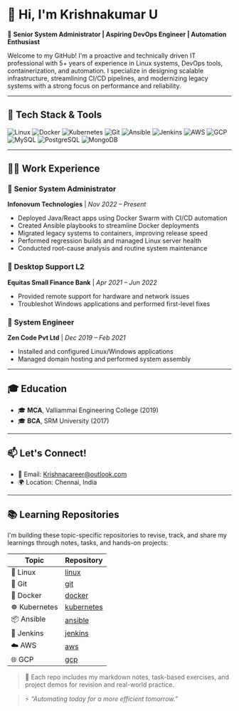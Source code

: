 # 👋 Hi, I'm Krishnakumar U

🎯 **Senior System Administrator | Aspiring DevOps Engineer | Automation Enthusiast**

Welcome to my GitHub! I'm a proactive and technically driven IT professional with 5+ years of experience in Linux systems, DevOps tools, containerization, and automation. I specialize in designing scalable infrastructure, streamlining CI/CD pipelines, and modernizing legacy systems with a strong focus on performance and reliability.

---

## 🚀 Tech Stack & Tools

![Linux](https://img.shields.io/badge/Linux-FCC624?style=flat&logo=linux&logoColor=black)
![Docker](https://img.shields.io/badge/Docker-2496ED?style=flat&logo=docker&logoColor=white)
![Kubernetes](https://img.shields.io/badge/Kubernetes-326CE5?style=flat&logo=kubernetes&logoColor=white)
![Git](https://img.shields.io/badge/Git-F05032?style=flat&logo=git&logoColor=white)
![Ansible](https://img.shields.io/badge/Ansible-EE0000?style=flat&logo=ansible&logoColor=white)
![Jenkins](https://img.shields.io/badge/Jenkins-D24939?style=flat&logo=jenkins&logoColor=white)
![AWS](https://img.shields.io/badge/AWS-232F3E?style=flat&logo=amazon-aws)
![GCP](https://img.shields.io/badge/GCP-4285F4?style=flat&logo=google-cloud&logoColor=white)
![MySQL](https://img.shields.io/badge/MySQL-4479A1?style=flat&logo=mysql&logoColor=white)
![PostgreSQL](https://img.shields.io/badge/PostgreSQL-336791?style=flat&logo=postgresql&logoColor=white)
![MongoDB](https://img.shields.io/badge/MongoDB-47A248?style=flat&logo=mongodb&logoColor=white)

---

## 🧑‍💻 Work Experience

### 🔹 **Senior System Administrator**  
**Infonovum Technologies** | *Nov 2022 – Present*  
- Deployed Java/React apps using Docker Swarm with CI/CD automation  
- Created Ansible playbooks to streamline Docker deployments  
- Migrated legacy systems to containers, improving release speed  
- Performed regression builds and managed Linux server health  
- Conducted root-cause analysis and routine system maintenance

### 🔹 **Desktop Support L2**  
**Equitas Small Finance Bank** | *Apr 2021 – Jun 2022*  
- Provided remote support for hardware and network issues  
- Troubleshot Windows applications and performed first-level fixes

### 🔹 **System Engineer**  
**Zen Code Pvt Ltd** | *Dec 2019 – Feb 2021*  
- Installed and configured Linux/Windows applications  
- Managed domain hosting and performed system assembly

---

## 🎓 Education

- 🎓 **MCA**, Valliammai Engineering College (2019)  
- 🎓 **BCA**, SRM University (2017)

---

## 📫 Let's Connect!

- 📧 Email: [Krishnacareer@outlook.com](mailto:Krishnacareer@outlook.com)  
- 🌍 Location: Chennai, India  

---

## 📚 Learning Repositories

I'm building these topic-specific repositories to revise, track, and share my learnings through notes, tasks, and hands-on projects:

| Topic        | Repository |
|--------------|------------|
| 🐧 Linux      | [linux](https://github.com/krishnakumar-u/linux.git) |
| 🔧 Git        | [git](https://github.com/krishnakumar-u/git.git) |
| 🐳 Docker     | [docker](https://github.com/krishnakumar-u/docker.git) |
| ☸️ Kubernetes | [kubernetes](https://github.com/krishnakumar-u/kubernetes.git) |
| 📦 Ansible    | [ansible](https://github.com/krishnakumar-u/ansible.git) |
| 🤖 Jenkins    | [jenkins](https://github.com/krishnakumar-u/jenkins) |
| ☁️ AWS        | [aws](https://github.com/krishnakumar-u/aws) |
| 🌐 GCP        | [gcp](https://github.com/krishnakumar-u/gcp) |

> 📝 Each repo includes my markdown notes, task-based exercises, and project demos for revision and real-world practice.

> ⚡ *“Automating today for a more efficient tomorrow.”*

